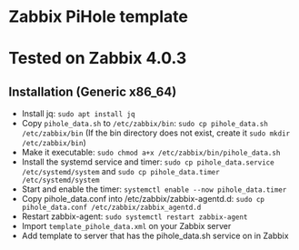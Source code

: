 # Zabbix PiHole template
# Tested on Zabbix 4.0.3

## Installation (Generic x86_64)
- Install jq: `sudo apt install jq`
- Copy `pihole_data.sh` to `/etc/zabbix/bin`: `sudo cp pihole_data.sh /etc/zabbix/bin` (If the bin directory does not exist, create it `sudo mkdir /etc/zabbix/bin`)
- Make it executable: `sudo chmod a+x /etc/zabbix/bin/pihole_data.sh`
- Install the systemd service and timer: `sudo cp pihole_data.service /etc/systemd/system` and `sudo cp pihole_data.timer /etc/systemd/system`
- Start and enable the timer: `systemctl enable --now pihole_data.timer`
- Copy pihole_data.conf into /etc/zabbix/zabbix-agentd.d: `sudo cp pihole_data.conf /etc/zabbix/zabbix_agentd.d`
- Restart zabbix-agent: `sudo systemctl restart zabbix-agent`
- Import `template_pihole_data.xml` on your Zabbix server
- Add template to server that has the pihole_data.sh service on in Zabbix
